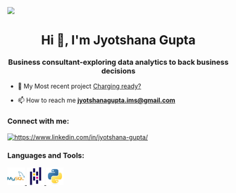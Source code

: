 <img
src="https://i.giphy.com/media/v1.Y2lkPTc5MGI3NjExajcwaDJramJ1YXBtNDY3a2IxdnY5MTE5c2Y0bHU2cDNrNjI5YjI4OSZlcD12MV9pbnRlcm5hbF9naWZfYnlfaWQmY3Q9Zw/KX5nwoDX97AtPvKBF6/giphy.gif"> 
<h1 align="center">Hi 👋, I'm Jyotshana Gupta</h1>
<h3 align="center">Business consultant-exploring data analytics to back business decisions</h3>

- 🔭 My Most recent project [Charging ready?](https://lookerstudio.google.com/s/jA_NFQiMBY4)

- 📫 How to reach me **jyotshanagupta.ims@gmail.com**

<h3 align="left">Connect with me:</h3>
<p align="left">
<a href="https://linkedin.com/in/https://www.linkedin.com/in/jyotshana-gupta/" target="blank"><img align="center" src="https://raw.githubusercontent.com/rahuldkjain/github-profile-readme-generator/master/src/images/icons/Social/linked-in-alt.svg" alt="https://www.linkedin.com/in/jyotshana-gupta/" height="30" width="40" /></a>
</p>

<h3 align="left">Languages and Tools:</h3>
<p align="left"> <a href="https://www.mysql.com/" target="_blank" rel="noreferrer"> <img src="https://raw.githubusercontent.com/devicons/devicon/master/icons/mysql/mysql-original-wordmark.svg" alt="mysql" width="40" height="40"/> </a> <a href="https://pandas.pydata.org/" target="_blank" rel="noreferrer"> <img src="https://raw.githubusercontent.com/devicons/devicon/2ae2a900d2f041da66e950e4d48052658d850630/icons/pandas/pandas-original.svg" alt="pandas" width="40" height="40"/> </a> <a href="https://www.python.org" target="_blank" rel="noreferrer"> <img src="https://raw.githubusercontent.com/devicons/devicon/master/icons/python/python-original.svg" alt="python" width="40" height="40"/> </a> </p>
